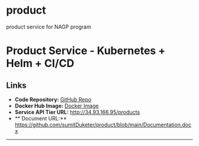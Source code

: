 # product
product service for NAGP program

# Product Service - Kubernetes + Helm + CI/CD

##  Links
- **Code Repository:** [GitHub Repo](https://github.com/sumitDuketer/product)
- **Docker Hub Image:** [Docker Image](https://hub.docker.com/r/sumitmahto/product-service)
- **Service API Tier URL:** http://34.93.166.95/products
- ** Document URL:** https://github.com/sumitDuketer/product/blob/main/Documentation.docx

---



